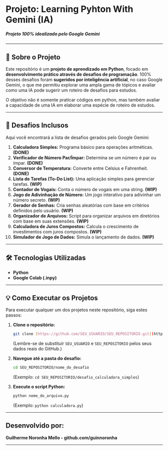 # Projeto: Learning Pyhton With Gemini (IA)
##### Projeto 100% idealizado pelo Google Gemini

---

## 🚀 Sobre o Projeto

Este repositório é um **projeto de aprendizado em Python**, focado em **desenvolvimento prático através de desafios de programação**. 100% desses desafios foram **sugeridos por inteligência artificial**, no caso Google Gemini, o que me permitiu explorar uma ampla gama de tópicos e avaliar como uma IA pode sugerir um roteiro de desafios para estudos.

O objetivo não é somente praticar códigos em python, mas também avaliar a capacidade de uma IA em elaborar uma espécie de roteiro de estudos.

---

## 🎯 Desafios Inclusos

Aqui você encontrará a lista de desafios gerados pelo Google Gemini:

1.  **Calculadora Simples:** Programa básico para operações aritméticas.                                         **(DONE)**
2.  **Verificador de Número Par/Ímpar:** Determina se um número é par ou ímpar.                                  **(DONE)**
3.  **Conversor de Temperatura:** Converte entre Celsius e Fahrenheit.                                           **(DONE)**
4.  **Lista de Tarefas (To-Do List):** Uma aplicação simples para gerenciar tarefas.                             **(WIP)**
5.  **Contador de Vogais:** Conta o número de vogais em uma string.                                              **(WIP)**
6.  **Jogo de Adivinhação de Número:** Um jogo interativo para adivinhar um número secreto.                      **(WIP)**
7.  **Gerador de Senhas:** Cria senhas aleatórias com base em critérios definidos pelo usuário.                  **(WIP)**
8.  **Organizador de Arquivos:** Script para organizar arquivos em diretórios com base em suas extensões.        **(WIP)**
9.  **Calculadora de Juros Compostos:** Calcula o crescimento de investimentos com juros compostos.              **(WIP)**
10. **Simulador de Jogo de Dados:** Simula o lançamento de dados.                                                **(WIP)**

---

## 🛠️ Tecnologias Utilizadas

* **Python**
* **Google Colab (.inpy)**

---

## 💡 Como Executar os Projetos

Para executar qualquer um dos projetos neste repositório, siga estes passos:

1.  **Clone o repositório:**
    ```bash
    git clone [https://github.com/SEU_USUARIO/SEU_REPOSITORIO.git](https://github.com/SEU_USUARIO/SEU_REPOSITORIO.git)
    ```
    (Lembre-se de substituir `SEU_USUARIO` e `SEU_REPOSITORIO` pelos seus dados reais do GitHub.)

2.  **Navegue até a pasta do desafio:**
    ```bash
    cd SEU_REPOSITORIO/nome_do_desafio
    ```
    (Exemplo: `cd SEU_REPOSITORIO/desafio_calculadora_simples`)

3.  **Execute o script Python:**
    ```bash
    python nome_do_arquivo.py
    ```
    (Exemplo: `python calculadora.py`)

---

## Desenvolvido por:

**Guilherme Noronha Mello - github.com/guinnoronha**

---

